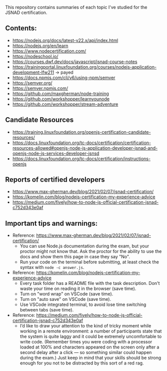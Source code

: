 This repository contains summaries of each topic I've studied for the JSNAD certification.

## Contents:

- https://nodejs.org/docs/latest-v22.x/api/index.html
- https://nodejs.org/en/learn
- https://www.nodecertification.com/
- https://nodeschool.io/
- https://courses.dwf.dev/docs/javascript/jsnad-course-notes
- https://trainingportal.linuxfoundation.org/courses/nodejs-application-development-lfw211 -> payed
- https://docs.npmjs.com/cli/v6/using-npm/semver
- https://semver.org/
- https://semver.npmjs.com/
- https://github.com/maxgherman/node-training
- https://github.com/workshopper/learnyounode
- https://github.com/workshopper/stream-adventure

## Candidate Resources

- https://training.linuxfoundation.org/openjs-certification-candidate-resources/
- https://docs.linuxfoundation.org/tc-docs/certification/certification-resources-allowed#openjs-node-js-application-developer-jsnad-and-openjs-node-js-services-developer-jsnsd
- https://docs.linuxfoundation.org/tc-docs/certification/instructions-openjs

## Reports of certified developers

- https://www.max-gherman.dev/blog/2021/02/07/jsnad-certification/
- https://komelin.com/blog/nodejs-certification-my-experience-advice
- https://medium.com/fively/how-to-node-js-official-certification-jsnad-c752d343e0af

## Important tips and warnings:

- Reference: https://www.max-gherman.dev/blog/2021/02/07/jsnad-certification/
  - You can use Node.js documentation during the exam, but your proctor might not know that. Ask the proctor for the ability to use the docs and show them this page in case they say "No".
  - Run your code on the terminal before submitting, at least check the syntax with `node -c answer.js`.
- Reference: https://komelin.com/blog/nodejs-certification-my-experience-advice
  - Every task folder has a README file with the task description. Don't waste your time on reading it in the browser (save time).
  - Turn on "word wrap" on VSCode (save time).
  - Turn on "auto save" on VSCode (save time).
  - Use VSCode integrated terminal, to avoid lose time switching between tabs (save time).
- Reference: https://medium.com/fively/how-to-node-js-official-certification-jsnad-c752d343e0af
  - I’d like to draw your attention to the kind of tricky moment while working in a remote environment: a number of participants state that the system is quite laggy and it could be extremely uncomfortable to write code. (Remember times you were coding with a processor loaded at 100% and characters appeared on the screen only after a second delay after a click — so something similar could happen during the exam.) Just keep in mind that your skills should be strong enough for you not to be distracted by this sort of a red rag.
